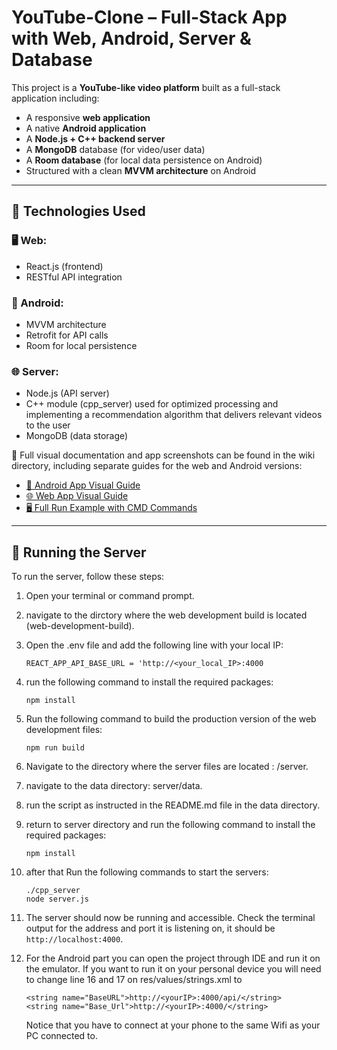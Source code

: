 # YouTube-Clone – Full-Stack App with Web, Android, Server & Database

This project is a **YouTube-like video platform** built as a full-stack application including:

- A responsive **web application**
- A native **Android application**
- A **Node.js + C++ backend server**
- A **MongoDB** database (for video/user data)
- A **Room database** (for local data persistence on Android)
- Structured with a clean **MVVM architecture** on Android

---

## 🔧 Technologies Used

### 🖥️ Web:
- React.js (frontend)
- RESTful API integration

### 📱 Android:
- MVVM architecture
- Retrofit for API calls
- Room for local persistence

### 🌐 Server:
- Node.js (API server)
- C++ module (cpp_server) used for optimized processing and implementing a recommendation algorithm that delivers relevant videos to the user
- MongoDB (data storage)

📸 Full visual documentation and app screenshots can be found in the wiki directory, including separate guides for the web and Android versions:
- [📱 Android App Visual Guide](./wiki/Android_readMe.md)
- [🌐 Web App Visual Guide](./wiki/Web_readMe.md)
- [🖥️ Full Run Example with CMD Commands](./wiki/README.md)

---

## 🚀 Running the Server

To run the server, follow these steps:

1. Open your terminal or command prompt.
2. navigate to the dirctory where the web development build is located (web-development-build).
3. Open the .env file and add the following line with your local IP:
   ```
   REACT_APP_API_BASE_URL = 'http://<your_local_IP>:4000
    ```

   
3. run the following command to install the required packages:
    ```
   npm install
    ```

4. Run the following command to build the production version of the web development files:
    ```
   npm run build
    ```

5. Navigate to the directory where the server files are located : /server.
6. navigate to the data directory: server/data.
7. run the script as instructed in the README.md file in the data directory.
8. return to server directory and run the following command to install the required packages:
    ```
   npm install
    ```
9. after that Run the following commands to start the servers:
    ```
   ./cpp_server
   node server.js
    ```
10. The server should now be running and accessible. Check the terminal output for the address and port it is listening on, it should be `http://localhost:4000`.

11. For the Android part you can open the project through IDE and run it on the emulator.
    If you want to run it on your personal device you will need to change line 16 and 17 on res/values/strings.xml
    to
    ```
    <string name="BaseURL">http://<yourIP>:4000/api/</string>
    <string name="Base_Url">http://<yourIP>:4000/</string>
    ```
    Notice that you have to connect at your phone to the same Wifi as your PC connected to.



